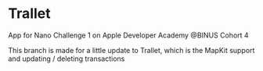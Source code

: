 # Trallet

App for Nano Challenge 1 on Apple Developer Academy @BINUS Cohort 4

This branch is made for a little update to Trallet, which is the MapKit support and updating / deleting transactions

